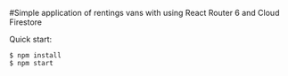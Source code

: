 #Simple application of rentings vans with using React Router 6 and Cloud Firestore

Quick start:

```
$ npm install
$ npm start
````
